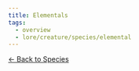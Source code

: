 ```yaml
---
title: Elementals
tags:
  - overview
  - lore/creature/species/elemental
---
```


[<- Back to Species](../index.md)
